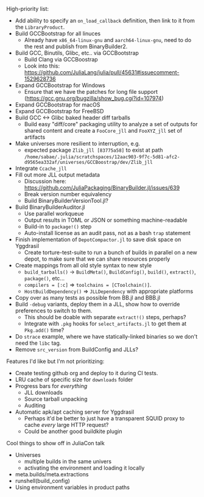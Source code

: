 High-priority list:



- Add ability to specify an `on_load_callback` definition, then link to it from the `LibraryProduct`.
- Build GCCBootstrap for all linuces
  - Already have `x86_64-linux-gnu` and `aarch64-linux-gnu`, need to do the rest and publish from BinaryBuilder2.
- Build GCC, Binutils, Glibc, etc.. via GCCBootstrap
  - Build Clang via GCCBoostrap
  - Look into this: https://github.com/JuliaLang/julia/pull/45631#issuecomment-1529628736
- Expand GCCBootstrap for Windows
  - Ensure that we have the patches for long file support (https://gcc.gnu.org/bugzilla/show_bug.cgi?id=107974)
- Expand GCCBootstrap for macOS
- Expand GCCBootstrap for FreeBSD
- Build GCC <-> Glibc baked header diff tarballs
  - Build easy "diff/core" packaging utility to analyze a set of outputs for
    shared content and create a `FooCore_jll` and `FooXYZ_jll` set of artifacts
- Make universes more resilient to interruption, e.g.
  - expected package `Zlib_jll [83775a58]` to exist at path `/home/sabae/.julia/scratchspaces/12aac903-9f7c-5d81-afc2-d9565ea332af/universes/GCCBoostrap/dev/Zlib_jll`
- Integrate `Ccache_jll`
- Fill out more JLL output metadata
  - Discussion here: https://github.com/JuliaPackaging/BinaryBuilder.jl/issues/639
  - Break version number equivalency
  - Build BinaryBuilderVersionTool.jl?
- Build BinaryBuilderAuditor.jl
  - Use parallel workqueue
  - Output results in TOML or JSON or something machine-readable
  - Build-in to `package!()` step
  - Auto-install license as an audit pass, not as a bash `trap` statement
- Finish implementation of `DepotCompactor.jl` to save disk space on Yggdrasil
  - Create torture-test-suite to run a bunch of builds in parallel on a new depot, to make sure that we can share resources properly
- Create mappings from all old style syntax to new style
  - `build_tarballs()` -> `BuildMeta()`, `BuildConfig()`, `build()`, `extract()`, `package()`, etc...
  - `compilers = [:c]` => `toolchains = [CToolchain()]`.
  - `HostBuildDependency()` => `JLLDependency` with appropriate platforms
- Copy over as many tests as possible from BB.jl and BBB.jl
- Build `-debug` variants, deploy them in a JLL, show how to override preferences to switch to them.
  - This should be doable with separate `extract!()` steps, perhaps?
  - Integrate with `.pkg` hooks for `select_artifacts.jl` to get them at `Pkg.add()` time?
- Do `strace` example, where we have statically-linked binaries so we don't need the `libc` tag.
- Remove `src_version` from BuildConfig and JLLs?

Features I'd like but I'm not prioritizing:
- Create testing github org and deploy to it during CI tests.
- LRU cache of specific size for `downloads` folder
- Progress bars for _everything_
  - JLL downloads
  - Source tarball unpacking
  - Auditing
- Automatic apk/apt caching server for Yggdrasil
  - Perhaps it'd be better to just have a transparent SQUID proxy to cache _every_ large HTTP request?
  - Could be another good buildkite plugin



Cool things to show off in JuliaCon talk
 - Universes
   - multiple builds in the same univers
   - activating the environment and loading it locally
 - meta.builds/meta.extractions
 - runshell(build_config)
 - Using environment variables in product paths
